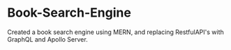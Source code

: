 # Book-Search-Engine
Created a book search engine using MERN, and replacing RestfulAPI's with GraphQL and Apollo Server.

